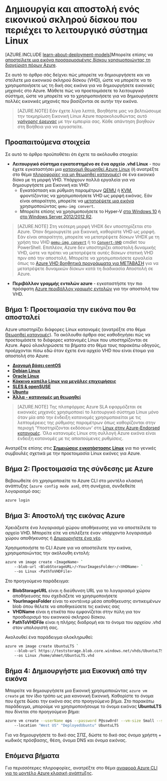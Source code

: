 <properties
    pageTitle="Δημιουργία και αποστολή ενός VHD Linux | Microsoft Azure"
    description="Δημιουργία και αποστολή ενός Azure εικονικού σκληρού δίσκου (VHD) με το μοντέλο κλασική ανάπτυξης που περιέχει το λειτουργικό σύστημα Linux."
    services="virtual-machines-linux"
    documentationCenter=""
    authors="iainfoulds"
    manager="timlt"
    editor="tysonn"
    tags="azure-service-management"/>

<tags
    ms.service="virtual-machines-linux"
    ms.workload="infrastructure-services"
    ms.tgt_pltfrm="vm-linux"
    ms.devlang="na"
    ms.topic="article"
    ms.date="09/01/2016"
    ms.author="iainfou"/>

# <a name="creating-and-uploading-a-virtual-hard-disk-that-contains-the-linux-operating-system"></a>Δημιουργία και αποστολή ενός εικονικού σκληρού δίσκου που περιέχει το λειτουργικό σύστημα Linux

[AZURE.INCLUDE [learn-about-deployment-models](../../includes/learn-about-deployment-models-classic-include.md)]Μπορείτε επίσης να [αποστείλετε μια εικόνα προσαρμοσμένης δίσκου χρησιμοποιώντας τη διαχείριση πόρων Azure](virtual-machines-linux-upload-vhd.md).

Σε αυτό το άρθρο σάς δείχνει πώς μπορείτε να δημιουργήσετε και να στείλετε μια εικονικού σκληρού δίσκου (VHD), ώστε να μπορείτε να το χρησιμοποιήσετε ως τη δική σας εικόνα για να δημιουργήσετε εικονικές μηχανές στο Azure. Μάθετε πώς να προετοιμάσετε το λειτουργικό σύστημα, ώστε να μπορείτε να το χρησιμοποιήσετε για να δημιουργήσετε πολλές εικονικές μηχανές που βασίζονται σε αυτήν την εικόνα. 

>  [AZURE.NOTE] Εάν έχετε λίγα λεπτά, Βοηθήστε μας να βελτιώσουμε την τεκμηρίωση Εικονική Linux Azure παρακολουθώντας αυτό [γρήγορης έρευνας](https://aka.ms/linuxdocsurvey) με την εμπειρία σας. Κάθε απάντηση βοηθούν στη Βοήθεια για να εργαστείτε.

## <a name="prerequisites"></a>Προαπαιτούμενα στοιχεία
Σε αυτό το άρθρο προϋποθέτει ότι έχετε τα ακόλουθα στοιχεία:

- **Λειτουργικό σύστημα εγκατεστημένο σε ένα αρχείο .vhd Linux** - που έχετε εγκαταστήσει μια [κατανομή θεωρηθεί Azure Linux](virtual-machines-linux-endorsed-distros.md) (ή ανατρέξτε στο θέμα [πληροφορίες για μη θεωρηθεί κατανομές](virtual-machines-linux-create-upload-generic.md)) σε ένα εικονικό δίσκο με τη μορφή VHD. Υπάρχουν πολλά εργαλεία για να δημιουργήσετε μια Εικονική και VHD:
    - Εγκατάσταση και ρύθμιση παραμέτρων [QEMU](https://en.wikibooks.org/wiki/QEMU/Installing_QEMU) ή [KVM](http://www.linux-kvm.org/page/RunningKVM), φροντίζοντας να χρησιμοποιήσετε VHD ως μορφή εικόνας. Εάν είναι απαραίτητο, μπορείτε να [μετατρέψετε μια εικόνα](https://en.wikibooks.org/wiki/QEMU/Images#Converting_image_formats) χρησιμοποιώντας `qemu-img convert`.
    - Μπορείτε επίσης να χρησιμοποιήσετε το Hyper-V [στα Windows 10](https://msdn.microsoft.com/virtualization/hyperv_on_windows/quick_start/walkthrough_install) ή [στο Windows Server 2012/2012 R2](https://technet.microsoft.com/library/hh846766.aspx).

> [AZURE.NOTE] Στη νεότερη μορφή VHDX δεν υποστηρίζεται στο Azure. Όταν δημιουργείτε μια Εικονική, καθορίστε VHD ως μορφή. Εάν είναι απαραίτητο, μπορείτε να μετατρέψετε δίσκων VHDX με τη χρήση του VHD [`qemu-img convert`](https://en.wikibooks.org/wiki/QEMU/Images#Converting_image_formats) ή το [`Convert-VHD`](https://technet.microsoft.com/library/hh848454.aspx) cmdlet του PowerShell. Επιπλέον, Azure δεν υποστηρίζει αποστολή δυναμικής VHD, ώστε να πρέπει να μετατρέψετε αυτές δίσκων στατική VHD πριν από την αποστολή. Μπορείτε να χρησιμοποιήσετε εργαλεία όπως το [Azure VHD βοηθητικά προγράμματα για ΜΕΤΆΒΑΣΗ](https://github.com/Microsoft/azure-vhd-utils-for-go) για να μετατρέψετε δυναμικών δίσκων κατά τη διαδικασία Αποστολή σε Azure.

- **Περιβάλλον γραμμής εντολών azure** - εγκαταστήστε την πιο πρόσφατη [Azure περιβάλλον γραμμής εντολών](../virtual-machines-command-line-tools.md) για την αποστολή του VHD.

<a id="prepimage"> </a>
## <a name="step-1-prepare-the-image-to-be-uploaded"></a>Βήμα 1: Προετοιμασία την εικόνα που θα αποσταλεί

Azure υποστηρίζει διάφορες Linux κατανομές (ανατρέξτε στο θέμα [Θεωρηθεί κατανομές](virtual-machines-linux-endorsed-distros.md)). Τα ακόλουθα άρθρα σας καθοδηγήσει πώς να προετοιμάσετε το διάφορες κατανομές Linux που υποστηρίζονται σε Azure. Αφού ολοκληρώσετε τα βήματα στο θέμα τους παρακάτω οδηγούς, προέρχονται πίσω εδώ όταν έχετε ένα αρχείο VHD που είναι έτοιμο για αποστολή στο Azure:

- **[Διανομή βάσει centOS](virtual-machines-linux-create-upload-centos.md)**
- **[Debian Linux](virtual-machines-linux-debian-create-upload-vhd.md)**
- **[Oracle Linux](virtual-machines-linux-oracle-create-upload-vhd.md)**
- **[Κόκκινο καπέλο Linux για μεγάλες επιχειρήσεις](virtual-machines-linux-redhat-create-upload-vhd.md)**
- **[SLES & openSUSE](virtual-machines-linux-suse-create-upload-vhd.md)**
- **[Ubuntu](virtual-machines-linux-create-upload-ubuntu.md)**
- **[Άλλα - κατανομές μη θεωρηθεί](virtual-machines-linux-create-upload-generic.md)**

> [AZURE.NOTE] Της πλατφόρμας Azure SLA εφαρμόζεται σε εικονικές μηχανές χρησιμοποιεί το λειτουργικό σύστημα Linux μόνο όταν μία από την ένδειξη κατανομές χρησιμοποιείται με τις λεπτομέρειες της ρύθμισης παραμέτρων όπως καθορίζονται στην περιοχή 'Υποστηρίζονται εκδόσεων' στη [Linux στην Azure-Endorsed κατανομές](virtual-machines-linux-endorsed-distros.md). Όλα κατανομές Linux στη συλλογή Azure εικόνα είναι ένδειξη κατανομές με τις απαιτούμενες ρυθμίσεις.

Ανατρέξτε επίσης στις **[Σημειώσεις εγκατάστασης Linux](virtual-machines-linux-create-upload-generic.md#general-linux-installation-notes)** για πιο γενικές συμβουλές σχετικά με την προετοιμασία Linux εικόνες για Azure.


<a id="connect"> </a>
## <a name="step-2-prepare-the-connection-to-azure"></a>Βήμα 2: Προετοιμασία της σύνδεσης με Azure

Βεβαιωθείτε ότι χρησιμοποιείτε το Azure CLI στο μοντέλο κλασική ανάπτυξης (`azure config mode asm`), στη συνέχεια, συνδεθείτε λογαριασμό σας:

```
azure login
```


<a id="upload"> </a>
## <a name="step-3-upload-the-image-to-azure"></a>Βήμα 3: Αποστολή της εικόνας Azure

Χρειάζεστε ένα λογαριασμό χώρου αποθήκευσης για να αποστείλετε το αρχείο VHD. Μπορείτε είτε να επιλέξετε έναν υπάρχοντα λογαριασμό χώρου αποθήκευσης ή [Δημιουργήστε ένα νέο](../storage/storage-create-storage-account.md).

Χρησιμοποιήστε το CLI Azure για να αποστείλετε την εικόνα, χρησιμοποιώντας την ακόλουθη εντολή:

```bash
azure vm image create <ImageName> `
    --blob-url <BlobStorageURL>/<YourImagesFolder>/<VHDName> `
    --os Linux <PathToVHDFile>
```

Στο προηγούμενο παράδειγμα:

- **BlobStorageURL** είναι η διεύθυνση URL για το λογαριασμό χώρου αποθήκευσης που σχεδιάζετε να χρησιμοποιήσετε
- **YourImagesFolder** είναι το κοντέινερ μέσα αποθήκευσης αντικειμένων blob όπου θέλετε να αποθηκεύσετε τις εικόνες σας
- **VHDName** είναι η ετικέτα που εμφανίζεται στην πύλη για τον προσδιορισμό του εικονικού σκληρού δίσκου.
- **PathToVHDFile** είναι η πλήρης διαδρομή και το όνομα του αρχείου .vhd στον υπολογιστή σας.

Ακολουθεί ένα παράδειγμα ολοκληρωθεί:

```bash
azure vm image create UbuntuLTS `
    --blob-url https://teststorage.blob.core.windows.net/vhds/UbuntuLTS.vhd `
    --os Linux /home/ahmet/UbuntuLTS.vhd
```

## <a name="step-4-create-a-vm-from-the-image"></a>Βήμα 4: Δημιουργήστε μια Εικονική από την εικόνα
Μπορείτε να δημιουργήσετε μια Εικονική χρησιμοποιώντας `azure vm create` με τον ίδιο τρόπο ως μια κανονική Εικονική. Καθορίστε το όνομα που έχετε δώσει την εικόνα σας στο προηγούμενο βήμα. Στο παρακάτω παράδειγμα, μπορούμε να χρησιμοποιήσουμε το όνομα εικόνας **UbuntuLTS** που δίνεται στο προηγούμενο βήμα:

```bash
azure vm create --userName ops --password P@ssw0rd! --vm-size Small --ssh `
    --location "West US" "DeployedUbuntu" UbuntuLTS
```

Για να δημιουργήσετε το δικό σας ΣΠΣ, δώστε το δικό σας όνομα χρήστη + κωδικός πρόσβασης, θέση, όνομα DNS και όνομα εικόνας.

## <a name="next-steps"></a>Επόμενα βήματα

Για περισσότερες πληροφορίες, ανατρέξτε στο θέμα [αναφορά Azure CLI για το μοντέλο Azure κλασική ανάπτυξης](../virtual-machines-command-line-tools.md).

[Step 1: Prepare the image to be uploaded]: #prepimage
[Step 2: Prepare the connection to Azure]: #connect
[Step 3: Upload the image to Azure]: #upload
